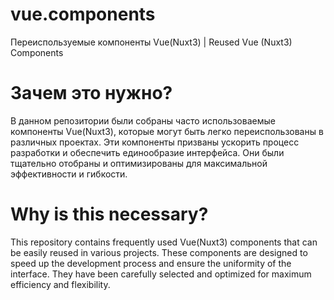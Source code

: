 # vue.components

Переиспользуемые компоненты Vue(Nuxt3) | Reused Vue (Nuxt3) Components


# **Зачем это нужно?**

В данном репозитории были собраны часто использоваемые компоненты Vue(Nuxt3), которые могут быть легко переиспользованы в различных проектах. Эти компоненты призваны ускорить процесс разработки и обеспечить единообразие интерфейса. Они были тщательно отобраны и оптимизированы для максимальной эффективности и гибкости.



# **Why is this necessary?**

This repository contains frequently used Vue(Nuxt3) components that can be easily reused in various projects. These components are designed to speed up the development process and ensure the uniformity of the interface. They have been carefully selected and optimized for maximum efficiency and flexibility.